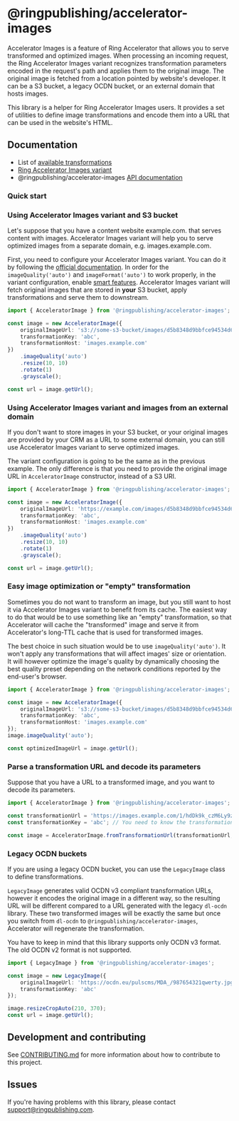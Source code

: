 # @ringpublishing/accelerator-images

Accelerator Images is a feature of Ring Accelerator that allows you to serve transformed and optimized images.
When processing an incoming request, the Ring Accelerator Images variant recognizes transformation parameters encoded
in the request's path and applies them to the original image. The original image is fetched from a location pointed by website's developer.
It can be a S3 bucket, a legacy OCDN bucket, or an external domain that hosts images.

This library is a helper for Ring Accelerator Images users. It provides a set of utilities to define image transformations
and encode them into a URL that can be used in the website's HTML.

## Documentation

- List of [available transformations](https://developer.ringpublishing.com/docs/Accelerator/topics/images/transformations.html)
- [Ring Accelerator Images variant](https://developer.ringpublishing.com/docs/Accelerator/topics/variant-types/images.html)
- @ringpublishing/accelerator-images [API documentation](./docs/README.md)

### Quick start

### Using Accelerator Images variant and S3 bucket

Let's suppose that you have a content website example.com. that serves content with images. Accelerator Images variant
will help you to serve optimized images from a separate domain, e.g. images.example.com.

First, you need to configure your Accelerator Images variant. You can do it by following the [official documentation](https://developer.ringpublishing.com/docs/Accelerator/topics/variant-types/images.html).
In order for the `imageQuality('auto')` and `imageFormat('auto')` to work properly, in the variant configuration, enable [smart features](https://developer.ringpublishing.com/docs/Accelerator/topics/variant-types/images.html#smart-features).
Accelerator Images variant will fetch original images that are stored in **your** S3 bucket, apply transformations and serve them to downstream.

```ts
import { AcceleratorImage } from '@ringpublishing/accelerator-images';

const image = new AcceleratorImage({
    originalImageUrl: 's3://some-s3-bucket/images/d5b8348d9bbfce94534d66db1f330f44.jpg',
    transformationKey: 'abc',
    transformationHost: 'images.example.com'
})
    .imageQuality('auto')
    .resize(10, 10)
    .rotate(1)
    .grayscale();

const url = image.getUrl();
```

### Using Accelerator Images variant and images from an external domain

If you don't want to store images in your S3 bucket, or your original images are provided by your CRM as a URL to some external domain, 
you can still use Accelerator Images variant to serve optimized images.

The variant configuration is going to be the same as in the previous example. The only difference is that you need to provide the original image URL
in `AcceleratorImage` constructor, instead of a S3 URI.

```ts
import { AcceleratorImage } from '@ringpublishing/accelerator-images';

const image = new AcceleratorImage({
    originalImageUrl: 'https://example.com/images/d5b8348d9bbfce94534d66db1f330f44.jpg',
    transformationKey: 'abc',
    transformationHost: 'images.example.com'
})
    .imageQuality('auto')
    .resize(10, 10)
    .rotate(1)
    .grayscale();

const url = image.getUrl();
```

### Easy image optimization or "empty" transformation

Sometimes you do not want to transform an image, but you still want to host it via Accelerator Images variant to benefit from its cache.
The easiest way to do that would be to use something like an "empty" transformation, so that Accelerator will cache the "transformed" image and serve it
from Accelerator's long-TTL cache that is used for transformed images.

The best choice in such situation would be to use `imageQuality('auto')`. It won't apply any transformations that will affect images' size or orientation.
It will however optimize the image's quality by dynamically choosing the best quality preset depending on the network conditions reported by the end-user's browser.

```ts
import { AcceleratorImage } from '@ringpublishing/accelerator-images';

const image = new AcceleratorImage({
    originalImageUrl: 's3://some-s3-bucket/images/d5b8348d9bbfce94534d66db1f330f44.jpg',
    transformationKey: 'abc',
    transformationHost: 'images.example.com'
});
image.imageQuality('auto');

const optimizedImageUrl = image.getUrl();
```

### Parse a transformation URL and decode its parameters

Suppose that you have a URL to a transformed image, and you want to decode its parameters.

```ts
import { AcceleratorImage } from '@ringpublishing/accelerator-images';

const transformationUrl = 'https://images.example.com/1/hdDk9k_czM6Ly9zb21lLXMzLWJ1Y2tldC9pbWFnZXMvZDViODM0OGQ5YmJmY2U5NDUzNGQ2NmRiMWYzMzBmNDQuanBnk5UCCgrDw5IAAZEE3gABoTTD' // This is the URL we want to decode
const transformationKey = 'abc'; // You need to know the transformation key that was used to encode the URL.

const image = AcceleratorImage.fromTransformationUrl(transformationUrl, transformationKey);
```

### Legacy OCDN buckets

If you are using a legacy OCDN bucket, you can use the `LegacyImage` class to define transformations. 

`LegacyImage` generates valid OCDN v3 compliant transformation URLs, however it encodes the original image in a different way, so the resulting URL will be different
compared to a URL generated with the legacy `dl-ocdn` library. These two transformed images will be exactly the same but once you switch from `dl-ocdn` to `@ringpublishing/accelerator-images`,
Accelerator will regenerate the transformation.

You have to keep in mind that this library supports only OCDN v3 format. The old OCDN v2 format is not supported.

```ts
import { LegacyImage } from '@ringpublishing/accelerator-images';

const image = new LegacyImage({
    originalImageUrl: 'https://ocdn.eu/pulscms/MDA_/987654321qwerty.jpg',
    transformationKey: 'abc'
});

image.resizeCropAuto(210, 370);
const url = image.getUrl();
```

## Development and contributing

See [CONTRIBUTING.md](./CONTRIBUTING.md) for more information about how to contribute to this project.

## Issues

If you're having problems with this library, please contact support@ringpublishing.com.

